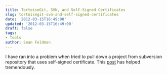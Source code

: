 ```yaml
---
title: TortoiseGit, SVN, and Self-Signed Certificates
slug: tortoisegit-svn-and-self-signed-certificates
date: '2012-03-15T16:49:00'
updated: '2012-03-15T16:49:00'
draft: false
tags:
- Tools
author: Sean Feldman
---
```

<p>I have ran into a problem when tried to pull down a project from subversion repository that uses self-signed certificate. This <a href="https://code.google.com/p/tortoisegit/issues/detail?id=318#c11" target="_blank">post</a> has helped tremendously. </p>
